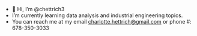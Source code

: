 - 👋 Hi, I’m @chettrich3
- I’m currently learning data analysis and industrial engineering topics.
- You can reach me at my email charlotte.hettrich@gmail.com or phone #: 678-350-3033

<!---
chettrich3/chettrich3 is a ✨ special ✨ repository because its `README.md` (this file) appears on your GitHub profile.
You can click the Preview link to take a look at your changes.
--->
